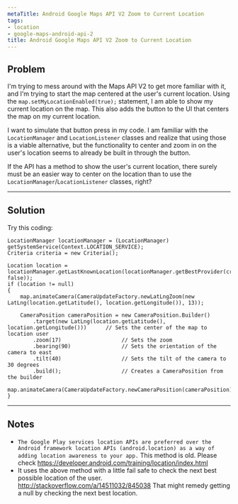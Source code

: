 ```yaml
---
metaTitle: Android Google Maps API V2 Zoom to Current Location
tags:
- location
- google-maps-android-api-2
title: Android Google Maps API V2 Zoom to Current Location
---
```


## Problem

I'm trying to mess around with the Maps API V2 to get more familiar with it, and I'm trying to start the map centered at the user's current location. Using the `map.setMyLocationEnabled(true);` statement, I am able to show my current location on the map. This also adds the button to the UI that centers the map on my current location.


I want to simulate that button press in my code. I am familiar with the `LocationManager` and `LocationListener` classes and realize that using those is a viable alternative, but the functionality to center and zoom in on the user's location seems to already be built in through the button.


If the API has a method to show the user's current location, there surely must be an easier way to center on the location than to use the `LocationManager`/`LocationListener` classes, right?



---

## Solution

Try this coding:



```
LocationManager locationManager = (LocationManager) getSystemService(Context.LOCATION_SERVICE);
Criteria criteria = new Criteria();

Location location = locationManager.getLastKnownLocation(locationManager.getBestProvider(criteria, false));
if (location != null)
{
    map.animateCamera(CameraUpdateFactory.newLatLngZoom(new LatLng(location.getLatitude(), location.getLongitude()), 13));

    CameraPosition cameraPosition = new CameraPosition.Builder()
        .target(new LatLng(location.getLatitude(), location.getLongitude()))      // Sets the center of the map to location user
        .zoom(17)                   // Sets the zoom
        .bearing(90)                // Sets the orientation of the camera to east
        .tilt(40)                   // Sets the tilt of the camera to 30 degrees
        .build();                   // Creates a CameraPosition from the builder
    map.animateCamera(CameraUpdateFactory.newCameraPosition(cameraPosition));       
}

```


---

## Notes

- `The Google Play services location APIs are preferred over the Android framework location APIs (android.location) as a way of adding location awareness to your app.` This method is old. Please check https://developer.android.com/training/location/index.html
- It uses the above method with a little fail safe to check the next best possible location of the user. http://stackoverflow.com/a/14511032/845038 That might remedy getting a null by checking the next best location.
